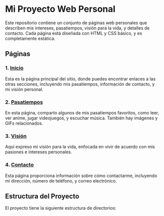 # Mi Proyecto Web Personal

Este repositorio contiene un conjunto de páginas web personales que describen mis intereses, pasatiempos, visión para la vida, y detalles de contacto. Cada página está diseñada con HTML y CSS básico, y es completamente estática.

## Páginas

### 1. [Inicio](inicio.html)
Esta es la página principal del sitio, donde puedes encontrar enlaces a las otras secciones, incluyendo mis pasatiempos, información de contacto, y mi visión personal.

### 2. [Pasatiempos](Pasatiempos.html)
En esta página, comparto algunos de mis pasatiempos favoritos, como leer, ver anime, jugar videojuegos, y escuchar música. También hay imágenes y GIFs relacionados.

### 3. [Visión](vision.html)
Aquí expreso mi visión para la vida, enfocada en vivir de acuerdo con mis pasiones e intereses personales.

### 4. [Contacto](Contacto.html)
Esta página proporciona información sobre cómo contactarme, incluyendo mi dirección, número de teléfono, y correo electrónico.

## Estructura del Proyecto

El proyecto tiene la siguiente estructura de directorios:


